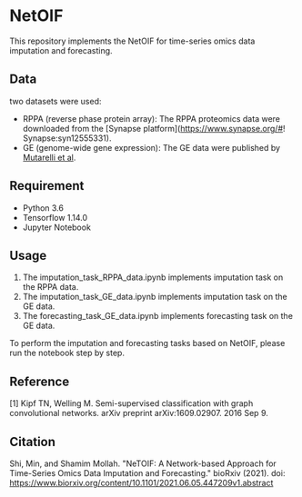 NetOIF
=====

This repository implements the NetOIF for time-series omics data imputation and forecasting.

## Data

two datasets were used:

- RPPA (reverse phase protein array): The RPPA proteomics data were downloaded from the [Synapse platform](https://www.synapse.org/#! Synapse:syn12555331).
- GE (genome-wide gene expression): The GE data were published by [Mutarelli et al](https://bmcbioinformatics.biomedcentral.com/articles/10.1186/1471-2105-9-S2-S12).

## Requirement

  * Python 3.6
  * Tensorflow 1.14.0
  * Jupyter Notebook

## Usage

1. The imputation_task_RPPA_data.ipynb implements imputation task on the RPPA data.
2. The imputation_task_GE_data.ipynb implements imputation task on the GE data.
3. The forecasting_task_GE_data.ipynb implements forecasting task on the GE data.

To perform the imputation and forecasting tasks based on NetOIF, please run the notebook step by step.

## Reference

[1] Kipf TN, Welling M. Semi-supervised classification with graph convolutional networks. arXiv preprint arXiv:1609.02907. 2016 Sep 9.

## Citation

Shi, Min, and Shamim Mollah. "NeTOIF: A Network-based Approach for Time-Series Omics Data Imputation and Forecasting." bioRxiv (2021). doi: https://www.biorxiv.org/content/10.1101/2021.06.05.447209v1.abstract

